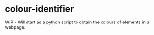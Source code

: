 # colour-identifier
WIP - Will start as a python script to obtain the colours of elements in a webpage.
